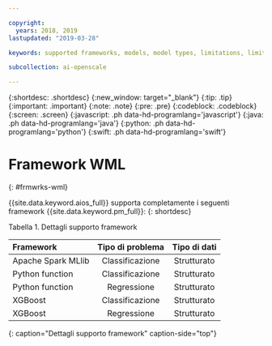 ```yaml
---

copyright:
  years: 2018, 2019
lastupdated: "2019-03-28"

keywords: supported frameworks, models, model types, limitations, limits

subcollection: ai-openscale

---
```


{:shortdesc: .shortdesc}
{:new_window: target="_blank"}
{:tip: .tip}
{:important: .important}
{:note: .note}
{:pre: .pre}
{:codeblock: .codeblock}
{:screen: .screen}
{:javascript: .ph data-hd-programlang='javascript'}
{:java: .ph data-hd-programlang='java'}
{:python: .ph data-hd-programlang='python'}
{:swift: .ph data-hd-programlang='swift'}

# Framework WML
{: #frmwrks-wml}

{{site.data.keyword.aios_full}} supporta completamente i seguenti framework {{site.data.keyword.pm_full}}:
{: shortdesc}

Tabella 1. Dettagli supporto framework

| Framework | Tipo di problema | Tipo di dati |
|:---|:---:|:---:|
| Apache Spark MLlib | Classificazione | Strutturato |
| Python function | Classificazione | Strutturato |
| Python function | Regressione | Strutturato |
| XGBoost | Classificazione | Strutturato |
| XGBoost | Regressione | Strutturato |
{: caption="Dettagli supporto framework" caption-side="top"}



